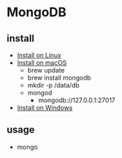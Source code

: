 # MongoDB

## install

- [Install on Linux](https://docs.mongodb.com/manual/administration/install-on-linux/)
- [Install on macOS](https://docs.mongodb.com/manual/tutorial/install-mongodb-on-os-x/)
  - brew update
  - brew install mongodb
  - mkdir -p /data/db
  - mongod
    - mongodb://127.0.0.1:27017
- [Install on Windows](https://docs.mongodb.com/manual/tutorial/install-mongodb-on-windows/)

## usage

- mongo
